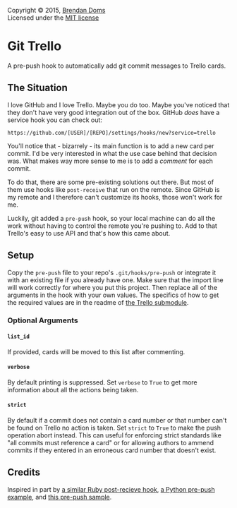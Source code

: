 Copyright &copy; 2015, [Brendan Doms](http://www.bdoms.com/)  
Licensed under the [MIT license](http://www.opensource.org/licenses/MIT)  


# Git Trello

A pre-push hook to automatically add git commit messages to Trello cards.


## The Situation

I love GitHub and I love Trello. Maybe you do too.
Maybe you've noticed that they don't have very good integration out of the box.
GitHub *does* have a service hook you can check out:

`https://github.com/[USER]/[REPO]/settings/hooks/new?service=trello`

You'll notice that - bizarrely - its main function is to add a new card per commit.
I'd be very interested in what the use case behind that decision was.
What makes way more sense to me is to add a *comment* for each commit.

To do that, there are some pre-existing solutions out there.
But most of them use hooks like `post-receive` that run on the remote.
Since GitHub is my remote and I therefore can't customize its hooks, those won't work for me.

Luckily, git added a `pre-push` hook,
so your local machine can do all the work without having to control the remote you're pushing to.
Add to that Trello's easy to use API and that's how this came about.


## Setup

Copy the `pre-push` file to your repo's `.git/hooks/pre-push`
or integrate it with an existing file if you already have one.
Make sure that the import line will work correctly for where you put this project.
Then replace all of the arguments in the hook with your own values.
The specifics of how to get the required values are in the readme of
[the Trello submodule](https://github.com/bdoms/trello).

### Optional Arguments

#### `list_id`

If provided, cards will be moved to this list after commenting.

#### `verbose`

By default printing is suppressed.
Set `verbose` to `True` to get more information about all the actions being taken.

#### `strict`

By default if a commit does not contain a card number or that number can't be found on Trello no action is taken.
Set `strict` to `True` to make the push operation abort instead.
This can useful for enforcing strict standards like "all commits must reference a card"
or for allowing authors to ammend commits if they entered in an erroneous card number that doesn't exist.

## Credits

Inspired in part by [a similar Ruby post-recieve hook](https://github.com/zmilojko/git-trello),
[a Python pre-push example](http://axialcorps.com/2014/06/03/preventing-errant-git-pushes-with-a-pre-push-hook/),
and [this pre-push sample](https://github.com/raven/git-prepush-recipes/blob/master/pre-push.sample).
